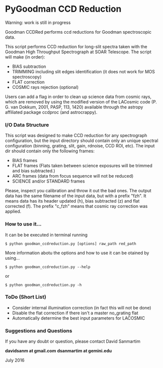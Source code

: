 # PyGoodman CCD Reduction

Warning: work is still in progress

Goodman CCDRed performs ccd reductions for Goodman spectroscopic
data.

This script performs CCD reduction for long-slit spectra taken
with the Goodman High Throughput Spectrograph at SOAR Telescope.
The script will make (in order):

 - BIAS subtraction
 - TRIMMING including slit edges identification (it does not work
   for MOS spectroscopy)
 - FLAT correction
 - COSMIC rays rejection (optional)

Users can add a flag in order to clean up science data from cosmic
rays, which are removed by using the modified version of the LACosmic
code (P. G. van Dokkum, 2001, PASP, 113, 1420) available through the
astropy affiliated package ccdproc (and astrocrappy).

### I/O Data Structure

This script was designed to make CCD reduction for any spectrograph
configuration, but the input directory should contain only an unique
spectral configuration (binning, grating, slit, gain, rdnoise, CCD ROI,
etc). The input dir should contain only the following frames:

- BIAS frames
- FLAT frames  (Flats taken between science exposures will be trimmed
  and bias subtracted.)
- ARC frames   (data from focus sequence will not be reduced)
- SCIENCE and/or STANDARD frames

Please, inspect you calibration and throw it out the bad ones. The output
data has the same filename of the input data, but with a prefix "fzh". It
means data has its header updated (h), bias subtracted (z) and flat corrected
(f). The prefix "c_fzh" means that cosmic ray correction was applied.

### How to use it...

It can be be executed in terminal running 

    $ python goodman_ccdreduction.py [options] raw_path red_path 
    
More information abotu the options and how to use it can be otained by 
using...

    $ python goodman_ccdreduction.py --help

or

    $ python goodman_ccdreduction.py -h

### ToDo (Short List)

- Consider internal illumination correction (in fact this will not be done)
- Disable the flat correction if there isn't a master no_grating flat
- Automatically determine the best input parameters for LACOSMIC

### Suggestions and Questions

If you have any doubt or question, please contact David Sanmartim 

<b>davidsanm at gmail.com</b>
<b>dsanmartim at gemini.edu</b>
   
July 2016

